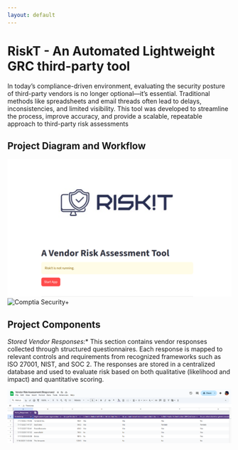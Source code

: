 ```yaml
---
layout: default
---
```


# RiskT - An Automated Lightweight GRC third-party tool
In today’s compliance-driven environment, evaluating the security posture of third-party vendors is no longer optional—it’s essential. Traditional methods like spreadsheets and email threads often lead to delays, inconsistencies, and limited visibility. This tool was developed to streamline the process, improve accuracy, and provide a scalable, repeatable approach to third-party risk assessments

## Project Diagram and Workflow
<img src="/myfolder/riskit.png" alt="Comptia Security+">
<img src="/myfolder/workflow" alt="Comptia Security+">



## Project Components

*Stored Vendor Responses:**  This section contains vendor responses collected through structured questionnaires. Each response is mapped to relevant controls and requirements from recognized frameworks such as ISO 27001, NIST, and SOC 2. The responses are stored in a centralized database and used to evaluate risk based on both qualitative (likelihood and impact) and quantitative scoring.

<img src="/myfolder/storedvendorresponses.png" alt="Comptia Security+">

